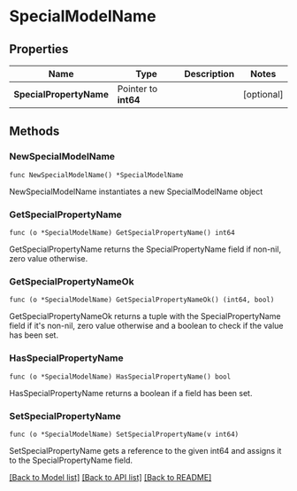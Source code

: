 # SpecialModelName

## Properties

Name | Type | Description | Notes
------------ | ------------- | ------------- | -------------
**SpecialPropertyName** | Pointer to **int64** |  | [optional] 

## Methods

### NewSpecialModelName

`func NewSpecialModelName() *SpecialModelName`

NewSpecialModelName instantiates a new SpecialModelName object

### GetSpecialPropertyName

`func (o *SpecialModelName) GetSpecialPropertyName() int64`

GetSpecialPropertyName returns the SpecialPropertyName field if non-nil, zero value otherwise.

### GetSpecialPropertyNameOk

`func (o *SpecialModelName) GetSpecialPropertyNameOk() (int64, bool)`

GetSpecialPropertyNameOk returns a tuple with the SpecialPropertyName field if it's non-nil, zero value otherwise
and a boolean to check if the value has been set.

### HasSpecialPropertyName

`func (o *SpecialModelName) HasSpecialPropertyName() bool`

HasSpecialPropertyName returns a boolean if a field has been set.

### SetSpecialPropertyName

`func (o *SpecialModelName) SetSpecialPropertyName(v int64)`

SetSpecialPropertyName gets a reference to the given int64 and assigns it to the SpecialPropertyName field.


[[Back to Model list]](../README.md#documentation-for-models) [[Back to API list]](../README.md#documentation-for-api-endpoints) [[Back to README]](../README.md)


